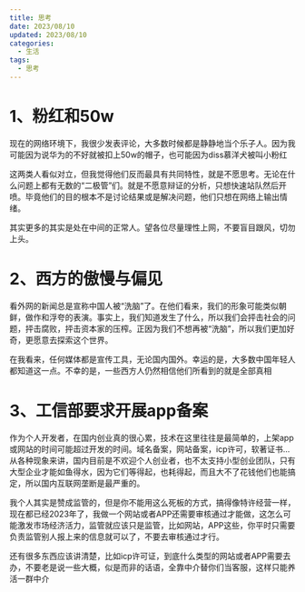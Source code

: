 ```yaml
---
title: 思考
date: 2023/08/10
updated: 2023/08/10
categories:
  - 生活
tags:
  - 思考
---
```


# 1、粉红和50w

现在的网络环境下，我很少发表评论，大多数时候都是静静地当个乐子人。因为我可能因为说华为的不好就被扣上50w的帽子，也可能因为diss慕洋犬被叫小粉红

这两类人看似对立，但我觉得他们反而最具有共同特性，就是不愿思考。无论在什么问题上都有无数的“二极管”们。就是不愿意辩证的分析，只想快速站队然后开喷。毕竟他们的目的根本不是讨论结果或是解决问题，他们只想在网络上输出情绪。

其实更多的其实是处在中间的正常人。望各位尽量理性上网，不要盲目跟风，切勿上头。

# 2、西方的傲慢与偏见

看外网的新闻总是宣称中国人被“洗脑”了。在他们看来，我们的形象可能类似朝鲜，做作和浮夸的表演。事实上，我们知道发生了什么，所以我们会抨击社会的问题，抨击腐败，抨击资本家的压榨。正因为我们不想再被“洗脑”，所以我们更加好奇，更愿意去探索这个世界。

在我看来，任何媒体都是宣传工具，无论国内国外。幸运的是，大多数中国年轻人都知道这一点。不幸的是，一些西方人仍然相信他们所看到的就是全部真相

# 3、工信部要求开展app备案

作为个人开发者，在国内创业真的很心累，技术在这里往往是最简单的，上架app或网站的时间可能超过开发的时间。域名备案，网站备案，icp许可，软著证书...
从各种现象来讲，国内目前是不欢迎个人创业者，也不太支持小型创业团队，只有大型企业才能如鱼得水，因为它们等得起，也耗得起，而且大不了花钱他们也能搞定，所以国内互联网垄断是最严重的。

我个人其实是赞成监管的，但是你不能用这么死板的方式，搞得像特许经营一样，现在都已经2023年了，我做一个网站或者APP还需要审核通过才能做，这怎么可能激发市场经济活力，监管就应该只是监管，比如网站，APP这些，你平时只需要负责监管别人报上来的信息就可以了，不要去审核通过才行。

还有很多东西应该讲清楚，比如icp许可证，到底什么类型的网站或者APP需要去办，不要老是说一些大概，似是而非的话语，全靠中介替你们当客服，这样只能养活一群中介

